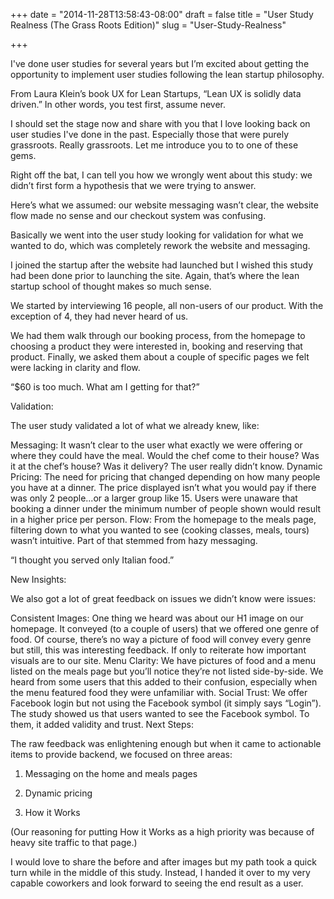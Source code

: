+++
date = "2014-11-28T13:58:43-08:00"
draft = false
title = "User Study Realness (The Grass Roots Edition)"
slug = "User-Study-Realness"

+++

I've done user studies for several years but I’m excited about getting the opportunity to implement user studies following the lean startup philosophy.

From Laura Klein’s book UX for Lean Startups, “Lean UX is solidly data driven.” In other words, you test first, assume never.

I should set the stage now and share with you that I love looking back on user studies I've done in the past. Especially those that were purely grassroots. Really grassroots. Let me introduce you to to one of these gems. 

Right off the bat, I can tell you how we wrongly went about this study: we didn’t first form a hypothesis that we were trying to answer.

Here’s what we assumed: our website messaging wasn’t clear, the website flow made no sense and our checkout system was confusing.

Basically we went into the user study looking for validation for what we wanted to do, which was completely rework the website and messaging.

I joined the startup after the website had launched but I wished this study had been done prior to launching the site. Again, that’s where the lean startup school of thought makes so much sense.

We started by interviewing 16 people, all non-users of our product. With the exception of 4, they had never heard of us.

We had them walk through our booking process, from the homepage to choosing a product they were interested in, booking and reserving that product. Finally, we asked them about a couple of specific pages we felt were lacking in clarity and flow.

 

“$60 is too much. What am I getting for that?”

Validation:

The user study validated a lot of what we already knew, like:

Messaging: It wasn’t clear to the user what exactly we were offering or where they could have the meal. Would the chef come to their house? Was it at the chef’s house? Was it delivery? The user really didn’t know.
Dynamic Pricing: The need for pricing that changed depending on how many people you have at a dinner. The price displayed isn’t what you would pay if there was only 2 people...or a larger group like 15. Users were unaware that booking a dinner under the minimum number of people shown would result in a higher price per person.
Flow: From the homepage to the meals page, filtering down to what you wanted to see (cooking classes, meals, tours) wasn’t intuitive. Part of that stemmed from hazy messaging.
 

“I thought you served only Italian food.”

New Insights:

We also got a lot of great feedback on issues we didn’t know were issues:

Consistent Images: One thing we heard was about our H1 image on our homepage. It conveyed (to a couple of users) that we offered one genre of food. Of course, there’s no way a picture of food will convey every genre but still, this was interesting feedback. If only to reiterate how important visuals are to our site.
Menu Clarity: We have pictures of food and a menu listed on the meals page but you’ll notice they’re not listed side-by-side. We heard from some users that this added to their confusion, especially when the menu featured food they were unfamiliar with.
Social Trust: We offer Facebook login but not using the Facebook symbol (it simply says “Login”). The study showed us that users wanted to see the Facebook symbol. To them, it added validity and trust.
Next Steps:

The raw feedback was enlightening enough but when it came to actionable items to provide backend, we focused on three areas:

1. Messaging on the home and meals pages

2. Dynamic pricing

3. How it Works

(Our reasoning for putting How it Works as a high priority was because of heavy site traffic to that page.)

I would love to share the before and after images but my path took a quick turn while in the middle of this study. Instead, I handed it over to my very capable coworkers and look forward to seeing the end result as a user.

 